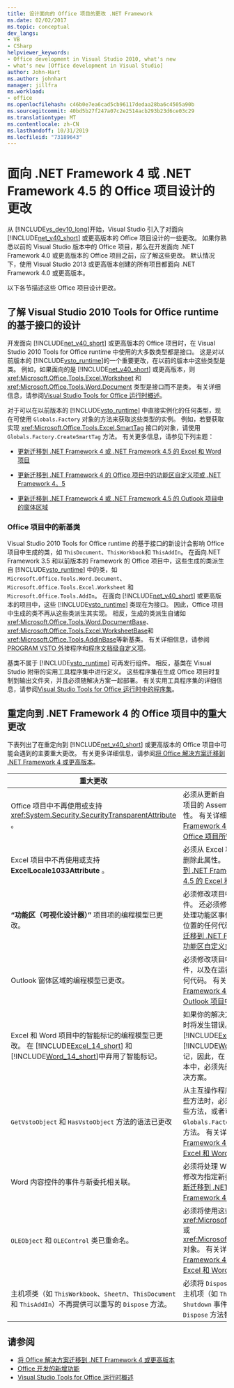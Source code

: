 ```yaml
---
title: 设计面向的 Office 项目的更改 .NET Framework
ms.date: 02/02/2017
ms.topic: conceptual
dev_langs:
- VB
- CSharp
helpviewer_keywords:
- Office development in Visual Studio 2010, what's new
- what's new [Office development in Visual Studio]
author: John-Hart
ms.author: johnhart
manager: jillfra
ms.workload:
- office
ms.openlocfilehash: c46b0e7ea6cad5cb96117dedaa28ba6c4505a90b
ms.sourcegitcommit: 40bd5b27f247a07c2e2514acb293b23d6ce03c29
ms.translationtype: MT
ms.contentlocale: zh-CN
ms.lasthandoff: 10/31/2019
ms.locfileid: "73189643"
---
```

# <a name="changes-to-the-design-of-office-projects-that-target-the-net-framework-4-or-the-net-framework-45"></a>面向 .NET Framework 4 或 .NET Framework 4.5 的 Office 项目设计的更改
  从 [!INCLUDE[vs_dev10_long](../sharepoint/includes/vs-dev10-long-md.md)]开始，Visual Studio 引入了对面向 [!INCLUDE[net_v40_short](../sharepoint/includes/net-v40-short-md.md)] 或更高版本的 Office 项目设计的一些更改。 如果你熟悉以前的 Visual Studio 版本中的 Office 项目，那么在开发面向 .NET Framework 4.0 或更高版本的 Office 项目之前，应了解这些更改。 默认情况下，使用 Visual Studio 2013 或更高版本创建的所有项目都面向 .NET Framework 4.0 或更高版本。

 以下各节描述这些 Office 项目设计更改。

## <a name="understand-the-interface-based-design-of-the-visual-studio-2010-tools-for-office-runtime"></a>了解 Visual Studio 2010 Tools for Office runtime 的基于接口的设计
 开发面向 [!INCLUDE[net_v40_short](../sharepoint/includes/net-v40-short-md.md)] 或更高版本的 Office 项目时，在 Visual Studio 2010 Tools for Office runtime 中使用的大多数类型都是接口。 这是对以前版本的 [!INCLUDE[vsto_runtime](../vsto/includes/vsto-runtime-md.md)]的一个重要更改，在以前的版本中这些类型是类。 例如，如果面向的是 [!INCLUDE[net_v40_short](../sharepoint/includes/net-v40-short-md.md)] 或更高版本，则 <xref:Microsoft.Office.Tools.Excel.Worksheet> 和 <xref:Microsoft.Office.Tools.Word.Document> 类型是接口而不是类。 有关详细信息，请参阅[Visual Studio Tools for Office 运行时概述](../vsto/visual-studio-tools-for-office-runtime-overview.md)。

 对于可以在以前版本的 [!INCLUDE[vsto_runtime](../vsto/includes/vsto-runtime-md.md)] 中直接实例化的任何类型，现在可使用 `Globals.Factory` 对象的方法来获取这些类型的实例。 例如，若要获取实现 <xref:Microsoft.Office.Tools.Excel.SmartTag> 接口的对象，请使用 `Globals.Factory.CreateSmartTag` 方法。 有关更多信息，请参见下列主题：

- [更新迁移到 .NET Framework 4 或 .NET Framework 4.5 的 Excel 和 Word 项目](../vsto/updating-excel-and-word-projects-that-you-migrate-to-the-dotnet-framework-4-or-the-dotnet-framework-4-5.md)

- [更新迁移到 .NET Framework 4 的 Office 项目中的功能区自定义项或 .NET Framework 4。5](update-ribbon-customizations-in-office-projects-to-migrate-to-dotnet-framework-4-or-4-5.md)

- [更新迁移到 .NET Framework 4 或 .NET Framework 4.5 的 Outlook 项目中的窗体区域](../vsto/updating-form-regions-in-outlook-projects-that-you-migrate-to-the-dotnet-framework-4-or-the-dotnet-framework-4-5.md)

### <a name="new-base-classes-in-office-projects"></a>Office 项目中的新基类
 Visual Studio 2010 Tools for Office runtime 的基于接口的新设计会影响 Office 项目中生成的类，如 `ThisDocument`、`ThisWorkbook`和 `ThisAddIn`。 在面向.NET Framework 3.5 和以前版本的 Framework 的 Office 项目中，这些生成的类派生自 [!INCLUDE[vsto_runtime](../vsto/includes/vsto-runtime-md.md)] 中的类，如 `Microsoft.Office.Tools.Word.Document`、`Microsoft.Office.Tools.Excel.Worksheet` 和 `Microsoft.Office.Tools.AddIn`。 在面向 [!INCLUDE[net_v40_short](../sharepoint/includes/net-v40-short-md.md)] 或更高版本的项目中，这些 [!INCLUDE[vsto_runtime](../vsto/includes/vsto-runtime-md.md)] 类现在为接口。 因此，Office 项目中生成的类不再从这些类派生其实现。 相反，生成的类派生自诸如 <xref:Microsoft.Office.Tools.Word.DocumentBase>、 <xref:Microsoft.Office.Tools.Excel.WorksheetBase>和 <xref:Microsoft.Office.Tools.AddInBase>等新基类。 有关详细信息，请参阅[PROGRAM VSTO 外](../vsto/programming-vsto-add-ins.md)接程序和[程序文档级自定义项](../vsto/programming-document-level-customizations.md)。

 基类不属于 [!INCLUDE[vsto_runtime](../vsto/includes/vsto-runtime-md.md)] 可再发行组件。 相反，基类在 Visual Studio 附带的实用工具程序集中进行定义。 这些程序集在生成 Office 项目时复制到输出文件夹，并且必须随解决方案一起部署。 有关实用工具程序集的详细信息，请参阅[Visual Studio Tools for Office 运行时中的程序集](../vsto/assemblies-in-the-visual-studio-tools-for-office-runtime.md)。

## <a name="breaking-changes-in-office-projects-that-are-retargeted-to-the-net-framework-4"></a>重定向到 .NET Framework 4 的 Office 项目中的重大更改
 下表列出了在重定向到 [!INCLUDE[net_v40_short](../sharepoint/includes/net-v40-short-md.md)] 或更高版本的 Office 项目中可能会遇到的主要重大更改。 有关更多详细信息，请参阅[将 Office 解决方案迁移到 .NET Framework 4 或更高版本](../vsto/migrating-office-solutions-to-the-dotnet-framework-4-or-later.md)。

|重大更改|结果|
|---------------------|-----------------|
|Office 项目中不再使用或支持 <xref:System.Security.SecurityTransparentAttribute> 。|必须从更新自 Visual Studio 2008 的 Office 项目的 AssemblyInfo 代码文件中删除此属性。 有关详细信息，请参阅[运行迁移到 .NET Framework 4 或 .NET Framework 4.5 的 Office 项目所需的更改](../vsto/required-changes-to-run-office-projects-that-you-migrate-to-the-dotnet-framework-4-or-the-dotnet-framework-4-5.md)。|
|Excel 项目中不再使用或支持**ExcelLocale1033Attribute** 。|必须从 Excel 项目中的*AssemblyInfo*代码文件删除此属性。 有关详细信息，请参阅[更新迁移到 .NET Framework 4 或 .NET Framework 4.5 的 Excel 和 Word 项目](../vsto/updating-excel-and-word-projects-that-you-migrate-to-the-dotnet-framework-4-or-the-dotnet-framework-4-5.md)。|
|**“功能区（可视化设计器）”** 项目项的编程模型已更改。|必须修改项目中任何功能区项的代码隐藏文件。 还必须修改在运行时实例化功能区控件、处理功能区事件或以编程方式设置功能区组件位置的任何代码。 有关详细信息，请参阅[更新迁移到 .NET Framework 4 的 Office 项目中的功能区自定义或 .NET Framework 4.5](update-ribbon-customizations-in-office-projects-to-migrate-to-dotnet-framework-4-or-4-5.md)。|
|Outlook 窗体区域的编程模型已更改。|必须修改项目中任何窗体区域的代码隐藏文件，以及在运行时实例化某些窗体区域类的任何代码。 有关详细信息，请参阅[在迁移到 .NET Framework 4 或 .NET Framework 4.5 的 Outlook 项目中更新窗体区域](../vsto/updating-form-regions-in-outlook-projects-that-you-migrate-to-the-dotnet-framework-4-or-the-dotnet-framework-4-5.md)。|
|Excel 和 Word 项目中的智能标记的编程模型已更改。 在 [!INCLUDE[Excel_14_short](../vsto/includes/excel-14-short-md.md)] 和 [!INCLUDE[Word_14_short](../vsto/includes/word-14-short-md.md)]中弃用了智能标记。|如果你的解决方案使用智能标记，则生成项目时将发生错误。 由于 [!INCLUDE[Excel_14_short](../vsto/includes/excel-14-short-md.md)] 和 [!INCLUDE[Word_14_short](../vsto/includes/word-14-short-md.md)]中已弃用智能标记，因此，在 [!INCLUDE[vs_dev12](../vsto/includes/vs-dev12-md.md)] 或更高版本中，必须先删除这些标记才能测试和调试解决方案。|
|`GetVstoObject` 和 `HasVstoObject` 方法的语法已更改|从主互操作程序集 (PIA) 在本机对象上访问这些方法时，必须将 `Globals.Factory` 传递给这些方法，或者可以在由项目中的 `Globals.Factory` 属性返回的对象上访问这些方法。 有关详细信息，请参阅[更新迁移到 .NET Framework 4 或 .NET Framework 4.5 的 Excel 和 Word 项目](../vsto/updating-excel-and-word-projects-that-you-migrate-to-the-dotnet-framework-4-or-the-dotnet-framework-4-5.md)。|
|Word 内容控件的事件与新委托相关联。|必须将处理 Word 内容控件的事件的任何代码修改为指定新委托。 有关详细信息，请参阅[更新迁移到 .NET Framework 4 或 .NET Framework 4.5 的 Excel 和 Word 项目](../vsto/updating-excel-and-word-projects-that-you-migrate-to-the-dotnet-framework-4-or-the-dotnet-framework-4-5.md)。|
|`OLEObject` 和 `OLEControl` 类已重命名。|必须将使用这些类的实例的任何代码改为使用 <xref:Microsoft.Office.Tools.Excel.ControlSite> 或 <xref:Microsoft.Office.Tools.Word.ControlSite> 对象。 有关详细信息，请参阅[更新迁移到 .NET Framework 4 或 .NET Framework 4.5 的 Excel 和 Word 项目](../vsto/updating-excel-and-word-projects-that-you-migrate-to-the-dotnet-framework-4-or-the-dotnet-framework-4-5.md)。|
|主机项类（如 `ThisWorkbook`、`Sheet`*n*、`ThisDocument`和 `ThisAddIn`）不再提供可以重写的 `Dispose` 方法。|必须将 `Dispose` 方法替代中的任何代码移动到主机项（如 `ThisAddIn_Shutdown`）中的 `Shutdown` 事件处理程序，并从主机项类中删除 `Dispose` 方法替代。|

## <a name="see-also"></a>请参阅
- [将 Office 解决方案迁移到 .NET Framework 4 或更高版本](../vsto/migrating-office-solutions-to-the-dotnet-framework-4-or-later.md)
- [Office 开发的新增功能](https://msdn.microsoft.com/library/bf054af2-c896-4723-aa15-6381145b14bb)
- [Visual Studio Tools for Office 运行时概述](../vsto/visual-studio-tools-for-office-runtime-overview.md)
